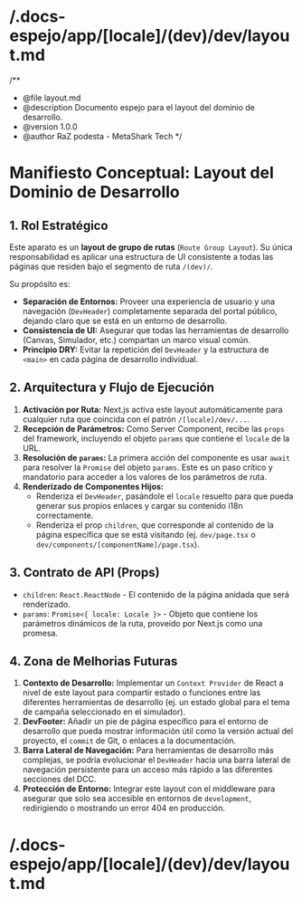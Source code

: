 # /.docs-espejo/app/[locale]/(dev)/dev/layout.md
/**
 * @file layout.md
 * @description Documento espejo para el layout del dominio de desarrollo.
 * @version 1.0.0
 * @author RaZ podesta - MetaShark Tech
 */

# Manifiesto Conceptual: Layout del Dominio de Desarrollo

## 1. Rol Estratégico

Este aparato es un **layout de grupo de rutas** (`Route Group Layout`). Su única responsabilidad es aplicar una estructura de UI consistente a todas las páginas que residen bajo el segmento de ruta `/(dev)/`.

Su propósito es:
-   **Separación de Entornos:** Proveer una experiencia de usuario y una navegación (`DevHeader`) completamente separada del portal público, dejando claro que se está en un entorno de desarrollo.
-   **Consistencia de UI:** Asegurar que todas las herramientas de desarrollo (Canvas, Simulador, etc.) compartan un marco visual común.
-   **Principio DRY:** Evitar la repetición del `DevHeader` y la estructura de `<main>` en cada página de desarrollo individual.

## 2. Arquitectura y Flujo de Ejecución

1.  **Activación por Ruta:** Next.js activa este layout automáticamente para cualquier ruta que coincida con el patrón `/[locale]/dev/...`.
2.  **Recepción de Parámetros:** Como Server Component, recibe las `props` del framework, incluyendo el objeto `params` que contiene el `locale` de la URL.
3.  **Resolución de `params`:** La primera acción del componente es usar `await` para resolver la `Promise` del objeto `params`. Este es un paso crítico y mandatorio para acceder a los valores de los parámetros de ruta.
4.  **Renderizado de Componentes Hijos:**
    -   Renderiza el `DevHeader`, pasándole el `locale` resuelto para que pueda generar sus propios enlaces y cargar su contenido i18n correctamente.
    -   Renderiza el prop `children`, que corresponde al contenido de la página específica que se está visitando (ej. `dev/page.tsx` o `dev/components/[componentName]/page.tsx`).

## 3. Contrato de API (Props)

-   `children`: `React.ReactNode` - El contenido de la página anidada que será renderizado.
-   `params`: `Promise<{ locale: Locale }>` - Objeto que contiene los parámetros dinámicos de la ruta, proveído por Next.js como una promesa.

## 4. Zona de Melhorias Futuras

1.  **Contexto de Desarrollo:** Implementar un `Context Provider` de React a nivel de este layout para compartir estado o funciones entre las diferentes herramientas de desarrollo (ej. un estado global para el tema de campaña seleccionado en el simulador).
2.  **DevFooter:** Añadir un pie de página específico para el entorno de desarrollo que pueda mostrar información útil como la versión actual del proyecto, el `commit` de Git, o enlaces a la documentación.
3.  **Barra Lateral de Navegación:** Para herramientas de desarrollo más complejas, se podría evolucionar el `DevHeader` hacia una barra lateral de navegación persistente para un acceso más rápido a las diferentes secciones del DCC.
4.  **Protección de Entorno:** Integrar este layout con el middleware para asegurar que solo sea accesible en entornos de `development`, redirigiendo o mostrando un error 404 en producción.
# /.docs-espejo/app/[locale]/(dev)/dev/layout.md